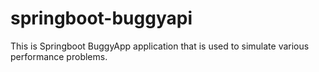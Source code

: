 # springboot-buggyapi
This is Springboot BuggyApp application that is used to simulate various performance problems.
